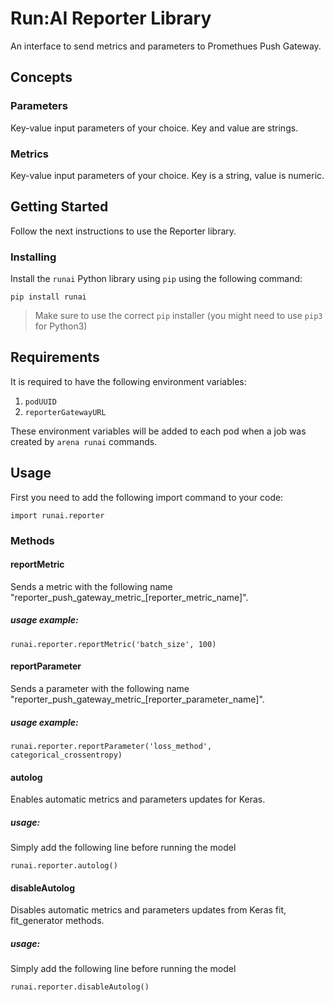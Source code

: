 # Run:AI Reporter Library

An interface to send metrics and parameters to Promethues Push Gateway.

## Concepts
### Parameters
Key-value input parameters of your choice. Key and value are strings.

### Metrics
Key-value input parameters of your choice. Key is a string, value is numeric.

## Getting Started

Follow the next instructions to use the Reporter library.

### Installing

Install the `runai` Python library using `pip` using the following command:

```
pip install runai
```

> Make sure to use the correct `pip` installer (you might need to use `pip3` for Python3)

## Requirements
It is required to have the following environment variables:
1) `podUUID`
2) `reporterGatewayURL`

These environment variables will be added to each pod when a job was created by `arena runai` commands.

## Usage

First you need to add the following import command to your code:

```
import runai.reporter
```

### Methods
#### reportMetric

Sends a metric with the following name "reporter_push_gateway_metric_[reporter_metric_name]".
##### usage example:
```
runai.reporter.reportMetric('batch_size', 100)
```

#### reportParameter

Sends a parameter with the following name "reporter_push_gateway_metric_[reporter_parameter_name]".
##### usage example:
```
runai.reporter.reportParameter('loss_method', categorical_crossentropy)
```

#### autolog

Enables automatic metrics and parameters updates for Keras.
##### usage:
Simply add the following line before running the model
```
runai.reporter.autolog()
```


#### disableAutolog

Disables automatic metrics and parameters updates from Keras fit, fit_generator methods.
##### usage:
Simply add the following line before running the model
```
runai.reporter.disableAutolog()
```

